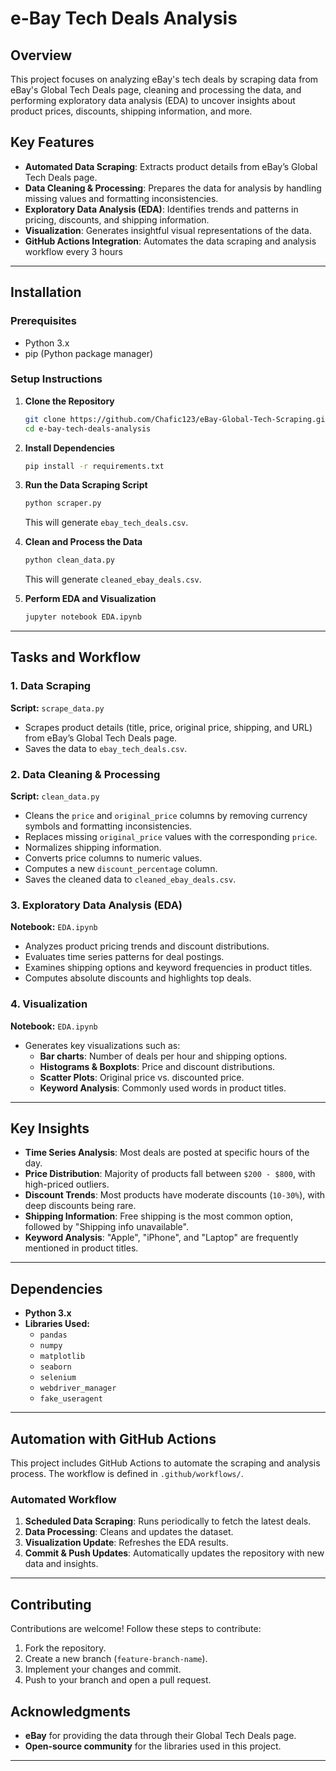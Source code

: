 # e-Bay Tech Deals Analysis 

## Overview
This project focuses on analyzing eBay's tech deals by scraping data from eBay's Global Tech Deals page, cleaning and processing the data, and performing exploratory data analysis (EDA) to uncover insights about product prices, discounts, shipping information, and more.

## Key Features
- **Automated Data Scraping**: Extracts product details from eBay’s Global Tech Deals page.
- **Data Cleaning & Processing**: Prepares the data for analysis by handling missing values and formatting inconsistencies.
- **Exploratory Data Analysis (EDA)**: Identifies trends and patterns in pricing, discounts, and shipping information.
- **Visualization**: Generates insightful visual representations of the data.
- **GitHub Actions Integration**: Automates the data scraping and analysis workflow every 3 hours 

---

## Installation
### Prerequisites
- Python 3.x
- pip (Python package manager)

### Setup Instructions
1. **Clone the Repository**
   ```bash
   git clone https://github.com/Chafic123/eBay-Global-Tech-Scraping.git
   cd e-bay-tech-deals-analysis
   ```

2. **Install Dependencies**
   ```bash
   pip install -r requirements.txt
   ```

3. **Run the Data Scraping Script**
   ```bash
   python scraper.py
   ```
   This will generate `ebay_tech_deals.csv`.

4. **Clean and Process the Data**
   ```bash
   python clean_data.py
   ```
   This will generate `cleaned_ebay_deals.csv`.

5. **Perform EDA and Visualization**
   ```bash
   jupyter notebook EDA.ipynb
   ```

---

## Tasks and Workflow

### 1. Data Scraping
**Script:** `scrape_data.py`
- Scrapes product details (title, price, original price, shipping, and URL) from eBay’s Global Tech Deals page.
- Saves the data to `ebay_tech_deals.csv`.

### 2. Data Cleaning & Processing
**Script:** `clean_data.py`
- Cleans the `price` and `original_price` columns by removing currency symbols and formatting inconsistencies.
- Replaces missing `original_price` values with the corresponding `price`.
- Normalizes shipping information.
- Converts price columns to numeric values.
- Computes a new `discount_percentage` column.
- Saves the cleaned data to `cleaned_ebay_deals.csv`.

### 3. Exploratory Data Analysis (EDA)
**Notebook:** `EDA.ipynb`
- Analyzes product pricing trends and discount distributions.
- Evaluates time series patterns for deal postings.
- Examines shipping options and keyword frequencies in product titles.
- Computes absolute discounts and highlights top deals.

### 4. Visualization
**Notebook:** `EDA.ipynb`
- Generates key visualizations such as:
  - **Bar charts**: Number of deals per hour and shipping options.
  - **Histograms & Boxplots**: Price and discount distributions.
  - **Scatter Plots**: Original price vs. discounted price.
  - **Keyword Analysis**: Commonly used words in product titles.

---

## Key Insights
- **Time Series Analysis**: Most deals are posted at specific hours of the day.
- **Price Distribution**: Majority of products fall between `$200 - $800`, with high-priced outliers.
- **Discount Trends**: Most products have moderate discounts (`10-30%`), with deep discounts being rare.
- **Shipping Information**: Free shipping is the most common option, followed by "Shipping info unavailable".
- **Keyword Analysis**: "Apple", "iPhone", and "Laptop" are frequently mentioned in product titles.

---

## Dependencies
- **Python 3.x**
- **Libraries Used:**
  - `pandas`
  - `numpy`
  - `matplotlib`
  - `seaborn`
  - `selenium`
  - `webdriver_manager`
  - `fake_useragent`

---

## Automation with GitHub Actions
This project includes GitHub Actions to automate the scraping and analysis process. The workflow is defined in `.github/workflows/`. 

### Automated Workflow
1. **Scheduled Data Scraping**: Runs periodically to fetch the latest deals.
2. **Data Processing**: Cleans and updates the dataset.
3. **Visualization Update**: Refreshes the EDA results.
4. **Commit & Push Updates**: Automatically updates the repository with new data and insights.

---

## Contributing
Contributions are welcome! Follow these steps to contribute:
1. Fork the repository.
2. Create a new branch (`feature-branch-name`).
3. Implement your changes and commit.
4. Push to your branch and open a pull request.


## Acknowledgments
- **eBay** for providing the data through their Global Tech Deals page.
- **Open-source community** for the libraries used in this project.

---

